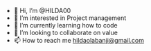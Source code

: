 - 👋 Hi, I’m @HILDA00
- 👀 I’m interested in Project management
- 🌱 I’m currently learning how to code
- 💞️ I’m looking to collaborate on value
- 📫 How to reach me hildaolabanji@gmail.com

<!---
HILDA00/HILDA00 is a ✨ special ✨ repository because its `README.md` (this file) appears on your GitHub profile.
You can click the Preview link to take a look at your changes.
--->
